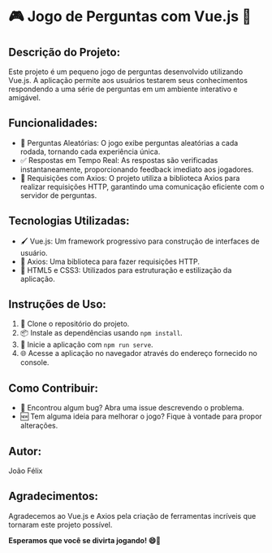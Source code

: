 # 🎮 Jogo de Perguntas com Vue.js 🎲

## Descrição do Projeto:
Este projeto é um pequeno jogo de perguntas desenvolvido utilizando Vue.js. A aplicação permite aos usuários testarem seus conhecimentos respondendo a uma série de perguntas em um ambiente interativo e amigável.

## Funcionalidades:
- 🤔 Perguntas Aleatórias: O jogo exibe perguntas aleatórias a cada rodada, tornando cada experiência única.
- ✅ Respostas em Tempo Real: As respostas são verificadas instantaneamente, proporcionando feedback imediato aos jogadores.
- 🚀 Requisições com Axios: O projeto utiliza a biblioteca Axios para realizar requisições HTTP, garantindo uma comunicação eficiente com o servidor de perguntas.

## Tecnologias Utilizadas:
- 🖌️ Vue.js: Um framework progressivo para construção de interfaces de usuário.
- 🔄 Axios: Uma biblioteca para fazer requisições HTTP.
- 🎨 HTML5 e CSS3: Utilizados para estruturação e estilização da aplicação.

## Instruções de Uso:
1. 📁 Clone o repositório do projeto.
2. 📦 Instale as dependências usando `npm install`.
3. 🚀 Inicie a aplicação com `npm run serve`.
4. 🌐 Acesse a aplicação no navegador através do endereço fornecido no console.

## Como Contribuir:
- 🐛 Encontrou algum bug? Abra uma issue descrevendo o problema.
- 🆕 Tem alguma ideia para melhorar o jogo? Fique à vontade para propor alterações.

## Autor:
João Félix

## Agradecimentos:
Agradecemos ao Vue.js e Axios pela criação de ferramentas incríveis que tornaram este projeto possível.

**Esperamos que você se divirta jogando! 😄🎉**

